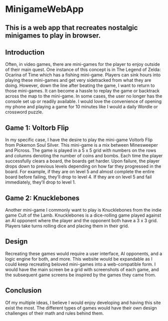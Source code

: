 # MinigameWebApp
This is a web app that recreates nostalgic minigames to play in browser. 
---------------------------------------------------------------------------------

## Introduction

Often, in video games, there are mini-games for the player to enjoy outside of their main quest. One instance of this concept is in The Legend of Zelda: Ocarina of Time which has a fishing mini-game. Players can sink hours into playing these mini-games and get very sidetracked from what they are doing. However, down the line after beating the game, I want to return to those mini-games. It can become a hassle to replay the game or backtrack across the map to the mini-game. In some cases, the user no longer has the console set up or readily available. I would love the convenience of opening my phone and playing a game for 10 minutes like I would a daily Wordle or crossword puzzle.

## Game 1: Voltorb Flip

In my specific case, I have the desire to play the mini-game Voltorb Flip from Pokemon Soul Silver. This mini-game is a mix between Minesweeper and Picross. The game is played in a 5 x 5 grid with numbers on the rows and columns denoting the number of coins and bombs. Each time the player successfully clears a board, the boards get harder. Upon failure, the player drops down to previous levels depending on how far they progressed in the board. For example, if they are on level 5 and almost complete the entire board before failing, they’ll drop to level 4. If they are on level 5 and fail immediately, they’ll drop to level 1.

## Game 2: Knucklebones

Another mini-game I commonly want to play is Knucklebones from the indie game Cult of the Lamb. Knucklebones is a dice-rolling game played against an AI opponent where the player and the opponent both have a 3 x 3 grid. Players take turns rolling dice and placing them in their grid.

## Design

Recreating these games would require a user interface, AI opponents, and a logic engine for both, and more. This website would be expandable as I could keep recreating beloved mini-games into a web-compatible form. I would have the main screen be a grid with screenshots of each game, and the subsequent game screens be inspired by the games they came from.

## Conclusion

Of my multiple ideas, I believe I would enjoy developing and having this site exist the most. The different types of games would have their own design challenges of their math and rules behind them.
